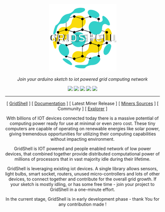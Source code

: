 <p align="center">
  <img  src="https://github.com/invpe/gridshell/blob/main/Resources/gridshell_small.png">
</p>

<p align="center">
  <i>Join your arduino sketch to iot powered grid computing network</i>
</p>

<div align="center">
<img src=https://explorer.gridshell.net/resources/miners.png>
<img src=https://explorer.gridshell.net/resources/tasks.png>
<img src=https://explorer.gridshell.net/resources/projects.png>
<img src=https://explorer.gridshell.net/resources/users.png>
<img src=https://explorer.gridshell.net/resources/tasksr.png>
</div>

- - - - - - - - - - - -

 
<div align="center" >
 
[ [GridShell](https://gridshell.net/) ] [ [Documentation](https://github.com/invpe/gridshell/tree/main/Documentation) ] [ Latest Miner Release ] [ [Miners Sources](https://github.com/invpe/gridshell/tree/main/Miners/) ] [ Community ] [ [Explorer](https://explorer.gridshell.net:3000) ]
  
With billions of IOT devices connected today there is a massive potential of computing power ready for use at minimal or even zero cost. These tiny computers are capable of operating on renewable energies like solar power, giving tremendous opportunities for utilizing their computing capabilities without impacting environment.

GridShell is IOT powered and people enabled network of low power devices, that combined together provide distributed computational power of millions of processors that in vast majority idle during their lifetime.
  
  GridShell is leveraging existing iot devices. A single library allows sensors, light bulbs, smart socket, routers, unused micro-controllers and lots of other devices, to connect together and contribute for the overall grid growth. If your sketch is mostly idling, or has some free time - join your project to GridShell in a one-minute effort.
  
  In the current stage, GridShell is in early development phase - thank You for any contribution made !
